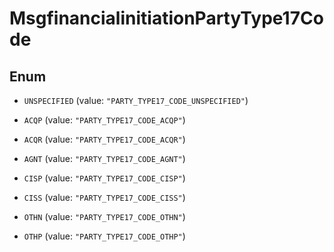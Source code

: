 

# MsgfinancialinitiationPartyType17Code

## Enum


* `UNSPECIFIED` (value: `"PARTY_TYPE17_CODE_UNSPECIFIED"`)

* `ACQP` (value: `"PARTY_TYPE17_CODE_ACQP"`)

* `ACQR` (value: `"PARTY_TYPE17_CODE_ACQR"`)

* `AGNT` (value: `"PARTY_TYPE17_CODE_AGNT"`)

* `CISP` (value: `"PARTY_TYPE17_CODE_CISP"`)

* `CISS` (value: `"PARTY_TYPE17_CODE_CISS"`)

* `OTHN` (value: `"PARTY_TYPE17_CODE_OTHN"`)

* `OTHP` (value: `"PARTY_TYPE17_CODE_OTHP"`)



